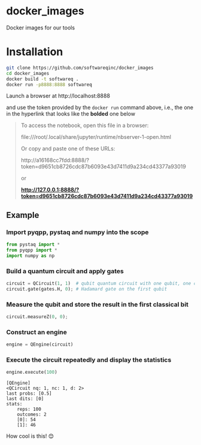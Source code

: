 # docker_images

Docker images for our tools

# Installation

```bash
git clone https://github.com/softwareqinc/docker_images
cd docker_images
docker build -t softwareq .
docker run -p8888:8888 softwareq
```

Launch a browser at http://localhost:8888

and use the token provided by the `docker run` command above, i.e., the one in the hyperlink that looks like the **bolded** one below

> To access the notebook, open this file in a browser:
> 
> file:///root/.local/share/jupyter/runtime/nbserver-1-open.html
> 
> Or copy and paste one of these URLs:
> 
> http://a16168cc7fdd:8888/?token=d9651cb8726cdc87b6093e43d7411d9a234cd43377a93019
> 
> or 
> 
> **http://127.0.0.1:8888/?token=d9651cb8726cdc87b6093e43d7411d9a234cd43377a93019**

## Example

### Import pyqpp, pystaq and numpy into the scope


```python
from pystaq import *
from pyqpp import *
import numpy as np
```

### Build a quantum circuit and apply gates


```python
circuit = QCircuit(1, 1)  # qubit quantum circuit with one qubit, one classical bit
circuit.gate(gates.H, 0); # Hadamard gate on the first qubit
```

### Measure the qubit and store the result in the first classical bit


```python
circuit.measureZ(0, 0);
```

### Construct an engine


```python
engine = QEngine(circuit)
```

### Execute the circuit repeatedly and display the statistics


```python
engine.execute(100)
```




    [QEngine]
    <QCircuit nq: 1, nc: 1, d: 2>
    last probs: [0.5]
    last dits: [0]
    stats:
    	reps: 100
    	outcomes: 2
    	[0]: 54
    	[1]: 46



How cool is this! 😊
